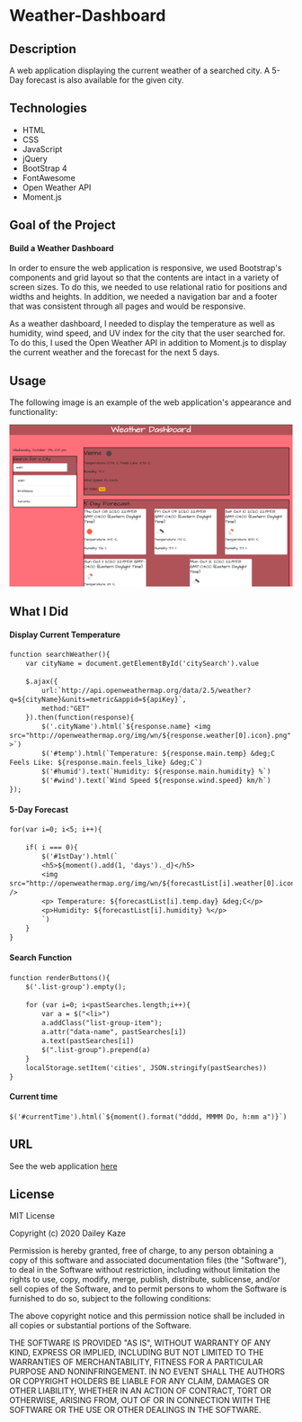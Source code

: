 # Weather-Dashboard

## Description

A web application displaying the current weather of a searched city. A 5-Day forecast is also available for the given city.

## Technologies

* HTML
* CSS
* JavaScript
* jQuery
* BootStrap 4
* FontAwesome
* Open Weather API
* Moment.js

## Goal of the Project

#### Build a Weather Dashboard 

In order to ensure the web application is responsive, we used Bootstrap's components and grid layout so that the contents are intact in a variety of screen sizes. To do this, we needed to use relational ratio for positions and widths and heights. In addition, we needed a navigation bar and a footer that was consistent through all pages and would be responsive.

As a weather dashboard, I needed to display the temperature as well as humidity, wind speed, and UV index for the city that the user searched for. To do this, I used the Open Weather API in addition to Moment.js to display the current weather and the forecast for the next 5 days.

## Usage

The following image is an example of the web application's appearance and functionality:

![Image](Assets/weather-dashboard-screenshot.png)

## What I Did

#### Display Current Temperature

```
function searchWeather(){
    var cityName = document.getElementById('citySearch').value
    
    $.ajax({
        url:`http://api.openweathermap.org/data/2.5/weather?q=${cityName}&units=metric&appid=${apiKey}`,
        method:"GET"
    }).then(function(response){
        $('.cityName').html(`${response.name} <img src="http://openweathermap.org/img/wn/${response.weather[0].icon}.png" >`)
        $('#temp').html(`Temperature: ${response.main.temp} &deg;C    Feels Like: ${response.main.feels_like} &deg;C`)
        $('#humid').text(`Humidity: ${response.main.humidity} %`)
        $('#wind').text(`Wind Speed ${response.wind.speed} km/h`)
});
```

#### 5-Day Forecast

```
for(var i=0; i<5; i++){
                    
    if( i === 0){
        $('#1stDay').html(`
        <h5>${moment().add(1, 'days')._d}</h5>
        <img src="http://openweathermap.org/img/wn/${forecastList[i].weather[0].icon}.png" />
        <p> Temperature: ${forecastList[i].temp.day} &deg;C</p>
        <p>Humidity: ${forecastList[i].humidity} %</p>
        `)
    }
}
```

#### Search Function

```
function renderButtons(){
    $('.list-group').empty();

    for (var i=0; i<pastSearches.length;i++){
        var a = $("<li>")
        a.addClass("list-group-item");
        a.attr("data-name", pastSearches[i])
        a.text(pastSearches[i])
        $(".list-group").prepend(a)
    }
    localStorage.setItem('cities', JSON.stringify(pastSearches))
}

```

#### Current time

```
$('#currentTime').html(`${moment().format("dddd, MMMM Do, h:mm a")}`)
```

## URL

See the web application [here](https://scaredofseagles.github.io/06-Homework/)

## License

MIT License

Copyright (c) 2020 Dailey Kaze

Permission is hereby granted, free of charge, to any person obtaining a copy of this software and associated documentation files (the "Software"), to deal in the Software without restriction, including without limitation the rights to use, copy, modify, merge, publish, distribute, sublicense, and/or sell copies of the Software, and to permit persons to whom the Software is furnished to do so, subject to the following conditions:

The above copyright notice and this permission notice shall be included in all copies or substantial portions of the Software.

THE SOFTWARE IS PROVIDED "AS IS", WITHOUT WARRANTY OF ANY KIND, EXPRESS OR IMPLIED, INCLUDING BUT NOT LIMITED TO THE WARRANTIES OF MERCHANTABILITY, FITNESS FOR A PARTICULAR PURPOSE AND NONINFRINGEMENT. IN NO EVENT SHALL THE AUTHORS OR COPYRIGHT HOLDERS BE LIABLE FOR ANY CLAIM, DAMAGES OR OTHER LIABILITY, WHETHER IN AN ACTION OF CONTRACT, TORT OR OTHERWISE, ARISING FROM, OUT OF OR IN CONNECTION WITH THE SOFTWARE OR THE USE OR OTHER DEALINGS IN THE SOFTWARE.
